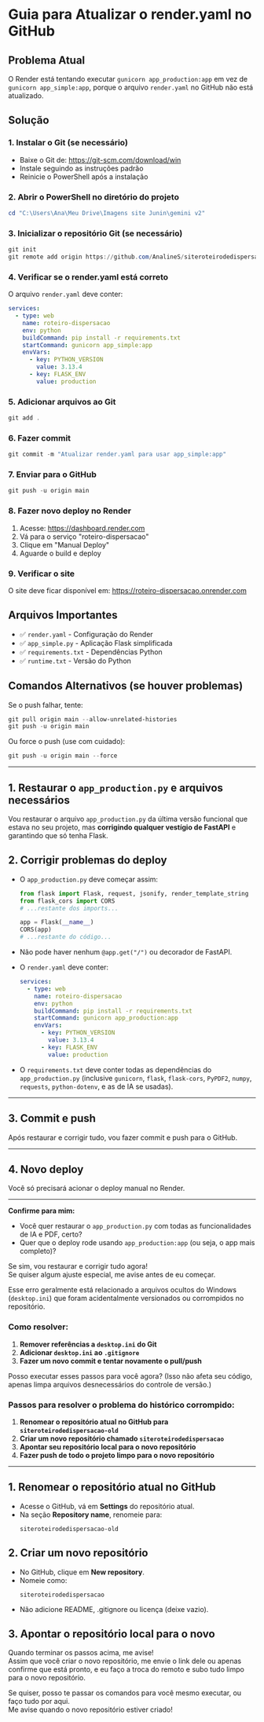 # Guia para Atualizar o render.yaml no GitHub

## Problema Atual
O Render está tentando executar `gunicorn app_production:app` em vez de `gunicorn app_simple:app`, porque o arquivo `render.yaml` no GitHub não está atualizado.

## Solução

### 1. Instalar o Git (se necessário)
- Baixe o Git de: https://git-scm.com/download/win
- Instale seguindo as instruções padrão
- Reinicie o PowerShell após a instalação

### 2. Abrir o PowerShell no diretório do projeto
```powershell
cd "C:\Users\Ana\Meu Drive\Imagens site Junin\gemini v2"
```

### 3. Inicializar o repositório Git (se necessário)
```powershell
git init
git remote add origin https://github.com/AnalineS/siteroteirodedispersacao.git
```

### 4. Verificar se o render.yaml está correto
O arquivo `render.yaml` deve conter:
```yaml
services:
  - type: web
    name: roteiro-dispersacao
    env: python
    buildCommand: pip install -r requirements.txt
    startCommand: gunicorn app_simple:app
    envVars:
      - key: PYTHON_VERSION
        value: 3.13.4
      - key: FLASK_ENV
        value: production
```

### 5. Adicionar arquivos ao Git
```powershell
git add .
```

### 6. Fazer commit
```powershell
git commit -m "Atualizar render.yaml para usar app_simple:app"
```

### 7. Enviar para o GitHub
```powershell
git push -u origin main
```

### 8. Fazer novo deploy no Render
1. Acesse: https://dashboard.render.com
2. Vá para o serviço "roteiro-dispersacao"
3. Clique em "Manual Deploy"
4. Aguarde o build e deploy

### 9. Verificar o site
O site deve ficar disponível em: https://roteiro-dispersacao.onrender.com

## Arquivos Importantes
- ✅ `render.yaml` - Configuração do Render
- ✅ `app_simple.py` - Aplicação Flask simplificada
- ✅ `requirements.txt` - Dependências Python
- ✅ `runtime.txt` - Versão do Python

## Comandos Alternativos (se houver problemas)
Se o push falhar, tente:
```powershell
git pull origin main --allow-unrelated-histories
git push -u origin main
```

Ou force o push (use com cuidado):
```powershell
git push -u origin main --force
``` 

---

## 1. Restaurar o `app_production.py` e arquivos necessários

Vou restaurar o arquivo `app_production.py` da última versão funcional que estava no seu projeto, mas **corrigindo qualquer vestígio de FastAPI** e garantindo que só tenha Flask.

## 2. Corrigir problemas do deploy

- O `app_production.py` deve começar assim:
  ```python
  from flask import Flask, request, jsonify, render_template_string
  from flask_cors import CORS
  # ...restante dos imports...

  app = Flask(__name__)
  CORS(app)
  # ...restante do código...
  ```

- Não pode haver nenhum `@app.get("/")` ou decorador de FastAPI.
- O `render.yaml` deve conter:
  ```yaml
  services:
    - type: web
      name: roteiro-dispersacao
      env: python
      buildCommand: pip install -r requirements.txt
      startCommand: gunicorn app_production:app
      envVars:
        - key: PYTHON_VERSION
          value: 3.13.4
        - key: FLASK_ENV
          value: production
  ```

- O `requirements.txt` deve conter todas as dependências do `app_production.py` (inclusive `gunicorn`, `flask`, `flask-cors`, `PyPDF2`, `numpy`, `requests`, `python-dotenv`, e as de IA se usadas).

---

## 3. Commit e push

Após restaurar e corrigir tudo, vou fazer commit e push para o GitHub.

---

## 4. Novo deploy

Você só precisará acionar o deploy manual no Render.

---

**Confirme para mim:**
- Você quer restaurar o `app_production.py` com todas as funcionalidades de IA e PDF, certo?
- Quer que o deploy rode usando `app_production:app` (ou seja, o app mais completo)?

Se sim, vou restaurar e corrigir tudo agora!  
Se quiser algum ajuste especial, me avise antes de eu começar. 

Esse erro geralmente está relacionado a arquivos ocultos do Windows (`desktop.ini`) que foram acidentalmente versionados ou corrompidos no repositório.

### Como resolver:

1. **Remover referências a `desktop.ini` do Git**
2. **Adicionar `desktop.ini` ao `.gitignore`**
3. **Fazer um novo commit e tentar novamente o pull/push**

Posso executar esses passos para você agora? (Isso não afeta seu código, apenas limpa arquivos desnecessários do controle de versão.) 

### Passos para resolver o problema do histórico corrompido:

1. **Renomear o repositório atual no GitHub para `siteroteirodedispersacao-old`**
2. **Criar um novo repositório chamado `siteroteirodedispersacao`**
3. **Apontar seu repositório local para o novo repositório**
4. **Fazer push de todo o projeto limpo para o novo repositório**

---

## 1. Renomear o repositório atual no GitHub

- Acesse o GitHub, vá em **Settings** do repositório atual.
- Na seção **Repository name**, renomeie para:  
  ```
  siteroteirodedispersacao-old
  ```

## 2. Criar um novo repositório

- No GitHub, clique em **New repository**.
- Nomeie como:  
  ```
  siteroteirodedispersacao
  ```
- Não adicione README, .gitignore ou licença (deixe vazio).

## 3. Apontar o repositório local para o novo

Quando terminar os passos acima, me avise!  
Assim que você criar o novo repositório, me envie o link dele ou apenas confirme que está pronto, e eu faço a troca do remoto e subo tudo limpo para o novo repositório.

Se quiser, posso te passar os comandos para você mesmo executar, ou faço tudo por aqui.  
Me avise quando o novo repositório estiver criado! 